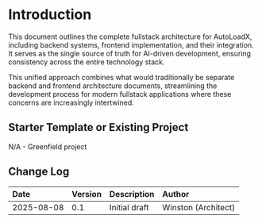 # Introduction

This document outlines the complete fullstack architecture for AutoLoadX, including backend systems, frontend
implementation, and their integration. It serves as the single source of truth for AI-driven development, ensuring
consistency across the entire technology stack.

This unified approach combines what would traditionally be separate backend and frontend architecture documents,
streamlining the development process for modern fullstack applications where these concerns are increasingly
intertwined.

## Starter Template or Existing Project

N/A - Greenfield project

## Change Log

| Date       | Version | Description   | Author              |
| :--------- | :------ | :------------ | :------------------ |
| 2025-08-08 | 0.1     | Initial draft | Winston (Architect) |
